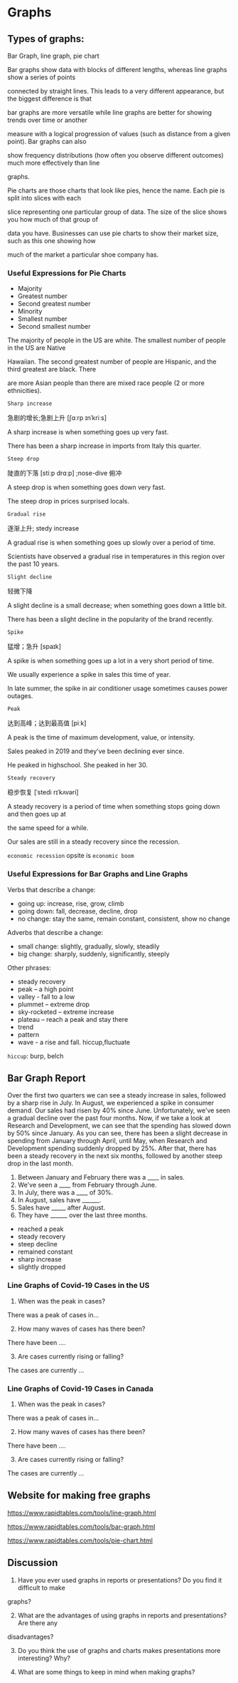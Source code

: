 # Graphs
## Types of graphs:
Bar Graph, line graph, pie chart

Bar graphs show data with blocks of different lengths, whereas line graphs show a series of points 

connected by straight lines. This leads to a very different appearance, but the biggest difference is that 

bar graphs are more versatile while line graphs are better for showing trends over time or another 

measure with a logical progression of values (such as distance from a given point). Bar graphs can also

show frequency distributions (how often you observe different outcomes) much more effectively than line 

graphs.

Pie charts are those charts that look like pies, hence the name. Each pie is split into slices with each
 
slice representing one particular group of data. The size of the slice shows you how much of that group of

data you have. Businesses can use pie charts to show their market size, such as this one showing how 

much of the market a particular shoe company has.

### Useful Expressions for Pie Charts
* Majority
* Greatest number
* Second greatest number
* Minority
* Smallest number
* Second smallest number 

The majority of people in the US are white. The smallest number of people in the US are Native 

Hawaiian. The second greatest number of people are Hispanic, and the third greatest are black. There 

are more Asian people than there are mixed race people (2 or more ethnicities). 

`Sharp increase`

急剧的增长;急剧上升 [ʃɑːrp ɪnˈkriːs]

A sharp increase is when something goes up very fast.

There has been a sharp increase in imports from Italy this quarter.

`Steep drop`

陡直的下落 [stiːp drɑːp] ;nose-dive 俯冲

A steep drop is when something goes down very fast.

The steep drop in prices surprised locals.

`Gradual rise`

逐渐上升; stedy increase

A gradual rise is when something goes up slowly over a period of time.

Scientists have observed a gradual rise in temperatures in this region over the past 10 years.

`Slight decline`

轻微下降

A slight decline is a small decrease; when something goes down a little bit.

There has been a slight decline in the popularity of the brand recently.

`Spike`

猛增；急升 [spaɪk]

A spike is when something goes up a lot in a very short period of time.

We usually experience a spike in sales this time of year.

In late summer, the spike in air conditioner usage sometimes causes power outages.

`Peak`

达到高峰；达到最高值 [piːk]

A peak is the time of maximum development, value, or intensity.

Sales peaked in 2019 and they’ve been declining ever since. 

He peaked in highschool. She peaked in her 30.

`Steady recovery`

稳步恢复 [ˈstedi rɪˈkʌvəri]

A steady recovery is a period of time when something stops going down and then goes up at

the same speed for a while.

Our sales are still in a steady recovery since the recession. 

`economic recession` opsite is `economic boom`

### Useful Expressions for Bar Graphs and Line Graphs 
Verbs that describe a change:
* going up: increase, rise, grow, climb
* going down: fall, decrease, decline, drop
* no change: stay the same, remain constant, consistent, show no change
  
Adverbs that describe a change:
* small change: slightly, gradually, slowly, steadily
* big change: sharply, suddenly, significantly, steeply

Other phrases:
* steady recovery
* peak – a high point
* valley - fall to a low
* plummet – extreme drop
* sky-rocketed – extreme increase
* plateau – reach a peak and stay there
* trend
* pattern
* wave - a rise and fall. hiccup,fluctuate

`hiccup`: burp, belch
  
## Bar Graph Report
Over the first two quarters we can see a steady increase in sales, followed by a sharp rise in 
July. In August, we experienced a spike in consumer demand. Our sales had risen by 40% 
since June. Unfortunately, we've seen a gradual decline over the past four months. Now, if we 
take a look at Research and Development, we can see that the spending has slowed down by 
50% since January. As you can see, there has been a slight decrease in spending from January 
through April, until May, when Research and Development spending suddenly dropped by 
25%. After that, there has been a steady recovery in the next six months, followed by another 
steep drop in the last month.
1. Between January and February there was a ____ in sales.
2. We've seen a ____ from February through June.
3. In July, there was a ____ of 30%.
4. In August, sales have ______.
5. Sales have _____ after August.
6. They have ______ over the last three months.

* reached a peak
* steady recovery
* steep decline
* remained constant
* sharp increase
* slightly dropped


### Line Graphs of Covid-19 Cases in the US
1. When was the peak in cases?

There was a peak of cases in…

2. How many waves of cases has there been?

There have been ….

3. Are cases currently rising or falling?

The cases are currently …

### Line Graphs of Covid-19 Cases in Canada
1. When was the peak in cases?

There was a peak of cases in…

2. How many waves of cases has there been?

There have been ….

3. Are cases currently rising or falling?

The cases are currently …

## Website for making free graphs
https://www.rapidtables.com/tools/line-graph.html

https://www.rapidtables.com/tools/bar-graph.html

https://www.rapidtables.com/tools/pie-chart.html

## Discussion
1. Have you ever used graphs in reports or presentations? Do you find it difficult to make 

graphs?

2. What are the advantages of using graphs in reports and presentations? Are there any 

disadvantages?

3. Do you think the use of graphs and charts makes presentations more interesting? Why?

4. What are some things to keep in mind when making graphs?
